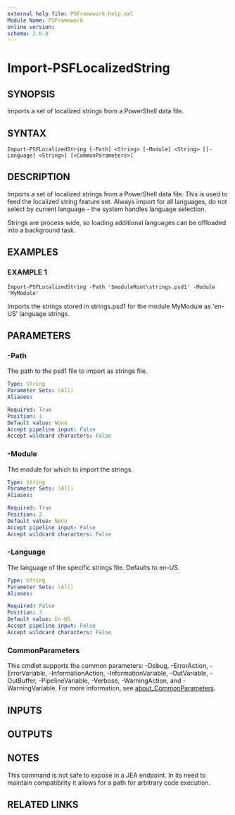 ```yaml
---
external help file: PSFramework-help.xml
Module Name: PSFramework
online version:
schema: 2.0.0
---
```


# Import-PSFLocalizedString

## SYNOPSIS
Imports a set of localized strings from a PowerShell data file.

## SYNTAX

```
Import-PSFLocalizedString [-Path] <String> [-Module] <String> [[-Language] <String>] [<CommonParameters>]
```

## DESCRIPTION
Imports a set of localized strings from a PowerShell data file.
This is used to feed the localized string feature set.
Always import for all languages, do not select by current language - the system handles language selection.

Strings are process wide, so loading additional languages can be offloaded into a background task.

## EXAMPLES

### EXAMPLE 1
```
Import-PSFLocalizedString -Path '$moduleRoot\strings.psd1' -Module 'MyModule'
```

Imports the strings stored in strings.psd1 for the module MyModule as 'en-US' language strings.

## PARAMETERS

### -Path
The path to the psd1 file to import as strings file.

```yaml
Type: String
Parameter Sets: (All)
Aliases:

Required: True
Position: 1
Default value: None
Accept pipeline input: False
Accept wildcard characters: False
```

### -Module
The module for which to import the strings.

```yaml
Type: String
Parameter Sets: (All)
Aliases:

Required: True
Position: 2
Default value: None
Accept pipeline input: False
Accept wildcard characters: False
```

### -Language
The language of the specific strings file.
Defaults to en-US.

```yaml
Type: String
Parameter Sets: (All)
Aliases:

Required: False
Position: 3
Default value: En-US
Accept pipeline input: False
Accept wildcard characters: False
```

### CommonParameters
This cmdlet supports the common parameters: -Debug, -ErrorAction, -ErrorVariable, -InformationAction, -InformationVariable, -OutVariable, -OutBuffer, -PipelineVariable, -Verbose, -WarningAction, and -WarningVariable. For more information, see [about_CommonParameters](http://go.microsoft.com/fwlink/?LinkID=113216).

## INPUTS

## OUTPUTS

## NOTES
This command is not safe to expose in a JEA endpoint.
In its need to maintain compatibility it allows for a path for arbitrary code execution.

## RELATED LINKS
